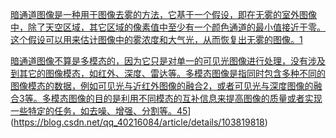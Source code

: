 [暗通道图像是一种用于图像去雾的方法，它基于一个假设，即在无雾的室外图像中，除了天空区域，其它区域的像素值中至少有一个颜色通道的最小值接近于零。这个假设可以用来估计图像中的雾浓度和大气光，从而恢复出无雾的图像。](https://zhuanlan.zhihu.com/p/440903916)[1](https://zhuanlan.zhihu.com/p/440903916)

[暗通道图像不算是多模态的，因为它只是对单一的可见光图像进行处理，没有涉及到其它的图像模态，如红外、深度、雷达等。多模态图像是指同时包含多种不同的图像模态的数据，例如可见光与近红外图像的融合](https://zhuanlan.zhihu.com/p/480382738)[2](https://zhuanlan.zhihu.com/p/480382738)[，或者可见光与深度图像的融合](https://blog.csdn.net/beyond9305/article/details/103846572)[3](https://blog.csdn.net/beyond9305/article/details/103846572)[等。多模态图像的目的是利用不同模态的互补信息来提高图像的质量或者实现一些特定的任务，如去噪、增强、分割等。](https://blog.csdn.net/An_dy_code/article/details/109458031)[4](https://blog.csdn.net/An_dy_code/article/details/109458031)[5](https://blog.csdn.net/qq_40216084/article/details/103819818)](https://blog.csdn.net/qq_40216084/article/details/103819818)

